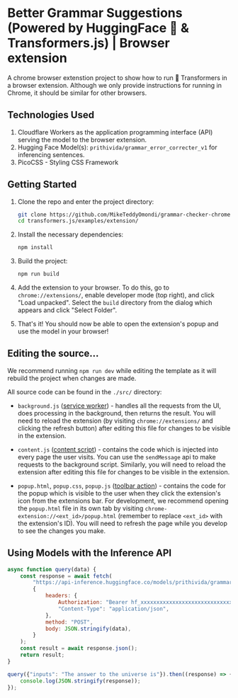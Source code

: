 
# Better Grammar Suggestions (Powered by HuggingFace 🤗 & Transformers.js) | Browser extension

A chrome browser extenstion project to show how to run 🤗 Transformers in a browser extension. Although we only provide instructions for running in Chrome, it should be similar for other browsers.

## Technologies Used 

1. Cloudflare  Workers as the application programming interface (API) serving the model to the browser extension. 
2. Hugging Face Model(s): `prithivida/grammar_error_correcter_v1` for inferencing sentences.
3. PicoCSS - Styling CSS Framework

## Getting Started
1. Clone the repo and enter the project directory:
    ```bash
    git clone https://github.com/MikeTeddyOmondi/grammar-checker-chrome-extension.git
    cd transformers.js/examples/extension/
    ```
1. Install the necessary dependencies:
    ```bash
    npm install 
    ```

1. Build the project:
    ```bash
    npm run build 
    ```

1. Add the extension to your browser. To do this, go to `chrome://extensions/`, enable developer mode (top right), and click "Load unpacked". Select the `build` directory from the dialog which appears and click "Select Folder".

1. That's it! You should now be able to open the extension's popup and use the model in your browser!

## Editing the source...

We recommend running `npm run dev` while editing the template as it will rebuild the project when changes are made. 

All source code can be found in the `./src/` directory:
- `background.js` ([service worker](https://developer.chrome.com/docs/extensions/mv3/service_workers/)) - handles all the requests from the UI, does processing in the background, then returns the result. You will need to reload the extension (by visiting `chrome://extensions/` and clicking the refresh button) after editing this file for changes to be visible in the extension.

- `content.js` ([content script](https://developer.chrome.com/docs/extensions/mv3/content_scripts/)) - contains the code which is injected into every page the user visits. You can use the `sendMessage` api to make requests to the background script. Similarly, you will need to reload the extension after editing this file for changes to be visible in the extension.

- `popup.html`, `popup.css`, `popup.js` ([toolbar action](https://developer.chrome.com/docs/extensions/reference/action/)) - contains the code for the popup which is visible to the user when they click the extension's icon from the extensions bar. For development, we recommend opening the `popup.html` file in its own tab by visiting `chrome-extension://<ext_id>/popup.html` (remember to replace `<ext_id>` with the extension's ID). You will need to refresh the page while you develop to see the changes you make.

## Using Models with the Inference API

```js
async function query(data) {
	const response = await fetch(
		"https://api-inference.huggingface.co/models/prithivida/grammar_error_correcter_v1",
		{
			headers: {
				Authorization: "Bearer hf_xxxxxxxxxxxxxxxxxxxxxxxxxxxxxxxxx",
				"Content-Type": "application/json",
			},
			method: "POST",
			body: JSON.stringify(data),
		}
	);
	const result = await response.json();
	return result;
}

query({"inputs": "The answer to the universe is"}).then((response) => {
	console.log(JSON.stringify(response));
});

```